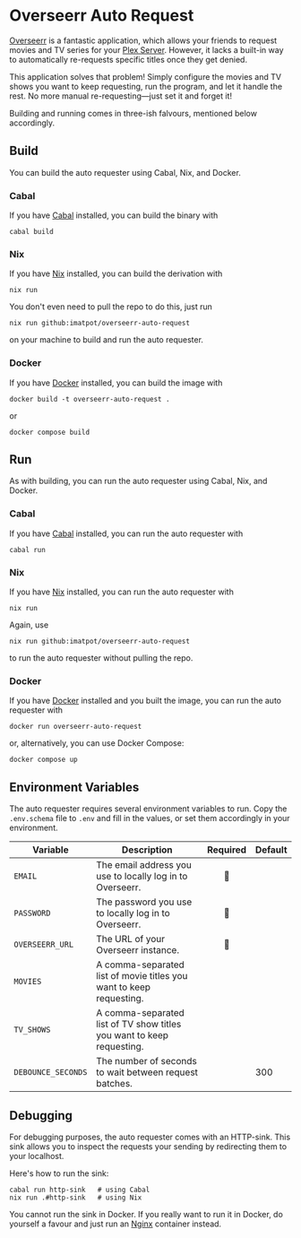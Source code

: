# Overseerr Auto Request

[Overseerr](https://overseerr.dev/) is a fantastic application, which allows your friends to request movies and TV series for your [Plex Server](https://www.plex.tv/).
However, it lacks a built-in way to automatically re-requests specific titles once they get denied.

This application solves that problem!
Simply configure the movies and TV shows you want to keep requesting, run the program, and let it handle the rest.
No more manual re-requesting—just set it and forget it!

Building and running comes in three-ish falvours, mentioned below accordingly.

## Build

You can build the auto requester using Cabal, Nix, and Docker.

### Cabal

If you have [Cabal](https://www.haskell.org/cabal/) installed, you can build the binary with

```
cabal build
```

### Nix

If you have [Nix](https://nixos.org) installed, you can build the derivation with

```
nix run
```

You don't even need to pull the repo to do this, just run

```
nix run github:imatpot/overseerr-auto-request
```

on your machine to build and run the auto requester.

### Docker

If you have [Docker](https://www.docker.com/) installed, you can build the image with

```
docker build -t overseerr-auto-request .
```

or

```
docker compose build
```

## Run

As with building, you can run the auto requester using Cabal, Nix, and Docker.

### Cabal

If you have [Cabal](https://www.haskell.org/cabal/) installed, you can run the auto requester with

```
cabal run
```

### Nix

If you have [Nix](https://nixos.org) installed, you can run the auto requester with

```
nix run
```

Again, use

```
nix run github:imatpot/overseerr-auto-request
```

to run the auto requester without pulling the repo.

### Docker

If you have [Docker](https://www.docker.com/) installed and you built the image, you can run the auto requester with

```
docker run overseerr-auto-request
```

or, alternatively, you can use Docker Compose:

```
docker compose up
```

## Environment Variables

The auto requester requires several environment variables to run.
Copy the `.env.schema` file to `.env` and fill in the values, or set them accordingly in your environment.

| Variable           | Description                                                           | Required | Default |
| ------------------ | --------------------------------------------------------------------- | :------: | ------- |
| `EMAIL`            | The email address you use to locally log in to Overseerr.             |    🚩     |         |
| `PASSWORD`         | The password you use to locally log in to Overseerr.                  |    🚩     |         |
| `OVERSEERR_URL`    | The URL of your Overseerr instance.                                   |    🚩     |         |
| `MOVIES`           | A comma-separated list of movie titles you want to keep requesting.   |          |         |
| `TV_SHOWS`         | A comma-separated list of TV show titles you want to keep requesting. |          |         |
| `DEBOUNCE_SECONDS` | The number of seconds to wait between request batches.                |          | 300     |

## Debugging

For debugging purposes, the auto requester comes with an HTTP-sink.
This sink allows you to inspect the requests your sending by redirecting them to your localhost.

Here's how to run the sink:

```
cabal run http-sink   # using Cabal
nix run .#http-sink   # using Nix
```

You cannot run the sink in Docker.
If you really want to run it in Docker, do yourself a favour and just run an [Nginx](https://nginx.org/) container instead.
